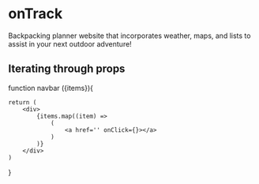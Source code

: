 # onTrack

Backpacking planner website that incorporates weather, maps, and lists to assist in your next outdoor adventure!


## Iterating through props

function navbar ({items}){

    return (
        <div>
            {items.map((item) => 
                (
                    <a href='' onClick={}></a>
                )
            )}
        </div>
    )

}
 